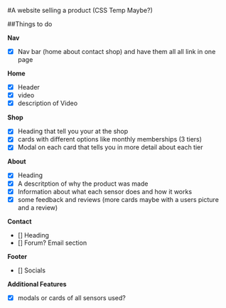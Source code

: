 #A website selling a product (CSS Temp Maybe?)

##Things to do


**Nav**
- [x] Nav bar (home about contact shop) and have them all all link in one page

**Home**
- [x]	Header
- [x]	video 
- [x]	description of Video	

**Shop**
- [x]	Heading that tell you your at the shop
- [x]	cards with different options like monthly memberships (3 tiers)	
- [x]	Modal on each card that tells you in more detail about each tier

**About**
- [x]	Heading 
- [x]	A descritption of why the product was made 
- [x]	Information about what each sensor does and how it works
- [x]	some feedback and reviews (more cards maybe with a users picture and a review)

**Contact**
- []	Heading
- []	Forum? Email section 

**Footer**
- []	Socials


**Additional Features**
- [x]	modals or cards of all sensors used?
